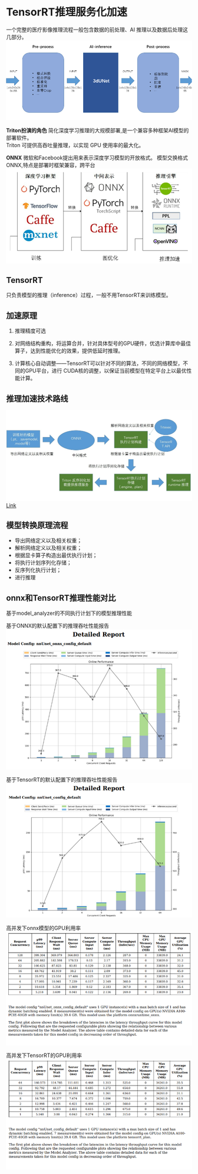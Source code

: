 
# TensorRT推理服务化加速
一个完整的医疗影像推理流程一般包含数据的前处理、AI 推理以及数据后处理这几部分。
![var](../s/infer.png)

__Triton扮演的角色__
简化深度学习推理的大规模部署,是一个兼容多种框架AI模型的部署软件。  
Triton 可提供高吞吐量推理，以实现 GPU 使用率的最大化。

__ONNX__
微软和Facebook提出用来表示深度学习模型的开放格式。
模型交换格式ONNX,特点是部署时框架兼容，跨平台
![var](../s/trans.png)

##  TensorRT
只负责模型的推理（inference）过程，一般不用TensorRT来训练模型。

## 加速原理
1. 推理精度可选
   
2. 对网络结构重构，将运算合并，针对具体型号的GPU硬件，优选计算库中最佳算子，达到性能优化的效果，提供低延时推理。

3. 计算核心自动调整——TensorRT可以针对不同的算法，不同的网络模型，不同的GPU平台，进行 CUDA核的调整，以保证当前模型在特定平台上以最优性能计算。

## 推理加速技术路线
![var](../s/plan.jpg)
[Link](https://github.com/noil-lion/TRITON_LEARN/blob/main/note/Triton%E6%A8%A1%E5%9E%8B%E9%83%A8%E7%BD%B2%E4%BC%98%E5%8C%96%E6%A6%82%E8%BF%B0.md#%E6%A8%A1%E5%9E%8B%E5%AF%BC%E8%88%AA%E5%99%A8navigator)
## 模型转换原理流程
* 导出网络定义以及相关权重；
* 解析网络定义以及相关权重；
* 根据显卡算子构造出最优执行计划；
* 将执行计划序列化存储；
* 反序列化执行计划；
* 进行推理


## onnx和TensorRT推理性能对比
基于model_analyzer的不同执行计划下的模型推理性能

基于ONNX的默认配置下的推理吞吐性能报告  
![var](../s/onnx1.png)  

基于TensorRT的默认配置下的推理吞吐性能报告  
![var](../s/trt1.png)  

高并发下onnx模型的GPU利用率
![var](../s/onnx2.png)


高并发下TensorRT的GPU利用率
![var](../s/trt2.png)



